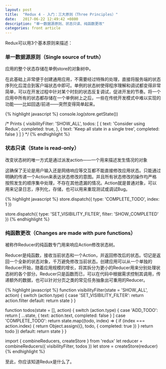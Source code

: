 ```yaml
---
layout: post
title:  "Redux 4 - 入门：三大原则（Three Principles）"
date:   2017-06-22 12:49:42 +0800
description: "单一数据源原则、状态只读、纯函数更改"
categories: front article
---
```


Redux可以用3个基本原则来描述：

### 单一数据源原则（Single source of truth）

应用的整个状态存储在单例store的对象树中。

在此基础上非常便于创建通用应用，不需要经过特殊的处理，直接将服务端的状态序列化后混合到客户端状态中即可。单例的状态树使得程序理解和调试都变得非常简单，可以在开发过程中针对某个时刻的状态反复调试，促进开发的节奏。将一个应用中所有的状态都存储在一个单例树上之后，一些在传统开发模式中难以实现的功能——比如回退/前进——突然变得简单起来。

{% highlight javascript %}
console.log(store.getState())

/* Prints
{
  visibilityFilter: 'SHOW_ALL',
  todos: [
    {
      text: 'Consider using Redux',
      completed: true,
    },
    {
      text: 'Keep all state in a single tree',
      completed: false
    }
  ]
}
*/
{% endhighlight %}

### 状态只读（State is read-only）

改变状态树的唯一方式是通过派发action——一个用来描述发生情况的对象

这确保了无论是用户输入还是网络响应等交互都不能直接修改应用状态。只能通过明确的传递一个Action来表达状态修改的意图。并且所有状态修改的操作均严格按照发生的顺序集中处理，不存在其他遗漏的情况。Action就是普通对象，可以用来记录日志，序列化，存储，也可以用来重现测试或调试Bug。

{% highlight javascript %}
store.dispatch({
  type: 'COMPLETE_TODO',
  index: 1
})

store.dispatch({
  type: 'SET_VISIBILITY_FILTER',
  filter: 'SHOW_COMPLETED'
})
{% endhighlight %}

### 纯函数更改（Changes are made with pure functions）

被称作Reducer的纯函数专门用来响应Action修改状态树。

Reducer是纯函数，接收当前状态和一个Action，并返回修改后的状态。切记是返回一个全新的状态对象，千万避免修改当前状态。创建应用可以从一个单独的Reducer开始，随着应用规模的增长，将其拆分为更小的Reducer用来分别处理状态树的各个部分。Reducer只是函数而已，可以在代码中根据需求控制其调用，传递额外的数据，也可以针对分页之类的常见任务抽象出可重用的Reducer。

{% highlight javascript %}
function visibilityFilter(state = 'SHOW_ALL', action) {
  switch (action.type) {
    case 'SET_VISIBILITY_FILTER':
      return action.filter
    default:
      return state
  }
}

function todos(state = [], action) {
  switch (action.type) {
    case 'ADD_TODO':
      return [
        ...state,
        {
          text: action.text,
          completed: false
        }
      ]
    case 'COMPLETE_TODO':
      return state.map((todo, index) => {
        if (index === action.index) {
          return Object.assign({}, todo, {
            completed: true
          })
        }
        return todo
      })
    default:
      return state
  }
}

import { combineReducers, createStore } from 'redux'
let reducer = combineReducers({ visibilityFilter, todos })
let store = createStore(reducer)
{% endhighlight %}

至此，你应该知道Redux是什么了。
